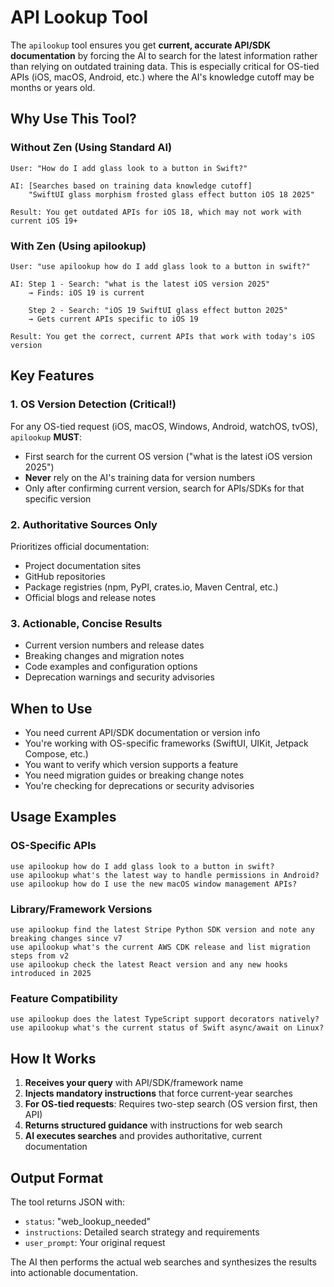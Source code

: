 # API Lookup Tool

The `apilookup` tool ensures you get **current, accurate API/SDK documentation** by forcing the AI to search for the latest information rather than relying on outdated training data. This is especially critical for OS-tied APIs (iOS, macOS, Android, etc.) where the AI's knowledge cutoff may be months or years old.

## Why Use This Tool?

### Without Zen (Using Standard AI)
```
User: "How do I add glass look to a button in Swift?"

AI: [Searches based on training data knowledge cutoff]
    "SwiftUI glass morphism frosted glass effect button iOS 18 2025"

Result: You get outdated APIs for iOS 18, which may not work with current iOS 19+
```

### With Zen (Using apilookup)
```
User: "use apilookup how do I add glass look to a button in swift?"

AI: Step 1 - Search: "what is the latest iOS version 2025"
    → Finds: iOS 19 is current

    Step 2 - Search: "iOS 19 SwiftUI glass effect button 2025"
    → Gets current APIs specific to iOS 19

Result: You get the correct, current APIs that work with today's iOS version
```

## Key Features

### 1. **OS Version Detection** (Critical!)
For any OS-tied request (iOS, macOS, Windows, Android, watchOS, tvOS), `apilookup` **MUST**:
- First search for the current OS version ("what is the latest iOS version 2025")
- **Never** rely on the AI's training data for version numbers
- Only after confirming current version, search for APIs/SDKs for that specific version

### 2. **Authoritative Sources Only**
Prioritizes official documentation:
- Project documentation sites
- GitHub repositories
- Package registries (npm, PyPI, crates.io, Maven Central, etc.)
- Official blogs and release notes

### 3. **Actionable, Concise Results**
- Current version numbers and release dates
- Breaking changes and migration notes
- Code examples and configuration options
- Deprecation warnings and security advisories

## When to Use

- You need current API/SDK documentation or version info
- You're working with OS-specific frameworks (SwiftUI, UIKit, Jetpack Compose, etc.)
- You want to verify which version supports a feature
- You need migration guides or breaking change notes
- You're checking for deprecations or security advisories

## Usage Examples

### OS-Specific APIs
```
use apilookup how do I add glass look to a button in swift?
use apilookup what's the latest way to handle permissions in Android?
use apilookup how do I use the new macOS window management APIs?
```

### Library/Framework Versions
```
use apilookup find the latest Stripe Python SDK version and note any breaking changes since v7
use apilookup what's the current AWS CDK release and list migration steps from v2
use apilookup check the latest React version and any new hooks introduced in 2025
```

### Feature Compatibility
```
use apilookup does the latest TypeScript support decorators natively?
use apilookup what's the current status of Swift async/await on Linux?
```

## How It Works

1. **Receives your query** with API/SDK/framework name
2. **Injects mandatory instructions** that force current-year searches
3. **For OS-tied requests**: Requires two-step search (OS version first, then API)
4. **Returns structured guidance** with instructions for web search
5. **AI executes searches** and provides authoritative, current documentation

## Output Format

The tool returns JSON with:
- `status`: "web_lookup_needed"
- `instructions`: Detailed search strategy and requirements
- `user_prompt`: Your original request

The AI then performs the actual web searches and synthesizes the results into actionable documentation.

